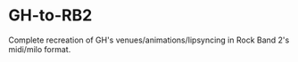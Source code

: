 # GH-to-RB2
Complete recreation of GH's venues/animations/lipsyncing in Rock Band 2's midi/milo format.
